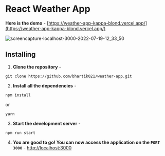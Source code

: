 # React Weather App

**Here is the demo** - [https://weather-app-kappa-blond.vercel.app/](https://weather-app-kappa-blond.vercel.app/)

![screencapture-localhost-3000-2022-07-19-12_33_50](https://user-images.githubusercontent.com/75694208/179687343-cb3945f5-f1ca-4627-ad50-623d7eb9e03a.png)

## Installing 

1. **Clone the repository** - 
```
git clone https://github.com/bhartik021/weather-app.git
```

2. **Install all the dependencies** -
```
npm install
```

or

```
yarn
```

3. **Start the development server** - 

```
npm run start
```

4. **You are good to go! You can now access the application on the `PORT 3000`** - [http://localhost:3000](http://localhost:3000)
